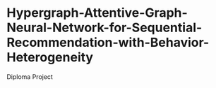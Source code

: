 # Hypergraph-Attentive-Graph-Neural-Network-for-Sequential-Recommendation-with-Behavior-Heterogeneity
Diploma Project
